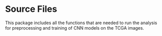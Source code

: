 # Source Files

This package includes all the functions that are needed to run the analysis for preprocessing and training of CNN models on the TCGA images.

